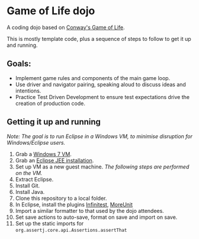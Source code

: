 # Game of Life dojo

A coding dojo based on [Conway's Game of Life](https://en.wikipedia.org/wiki/Conway's_Game_of_Life).

This is mostly template code, plus a sequence of steps to follow to get it up and running.

## Goals:

- Implement game rules and components of the main game loop.
- Use driver and navigator pairing, speaking aloud to discuss ideas and intentions.
- Practice Test Driven Development to ensure test expectations drive the creation of production code.

## Getting it up and running

*Note: The goal is to run Eclipse in a Windows VM, to minimise disruption for Windows/Eclipse users.*

1. Grab a [Windows 7 VM](http://dev.modern.ie/tools/vms/mac/).
2. Grab an [Eclipse JEE installation](http://www.eclipse.org/downloads/download.php?file=/technology/epp/downloads/release/mars/R/eclipse-jee-mars-R-win32-x86_64.zip).
3. Set up VM as a new guest machine. *The following steps are performed on the VM.*
4. Extract Eclipse.
5. Install Git.
6. Install Java.
7. Clone this repository to a local folder.
8. In Eclipse, install the plugins [Infinitest](http://infinitest.github.io/), [MoreUnit](http://moreunit.sourceforge.net/#download)
9. Import a similar formatter to that used by the dojo attendees.
10. Set save actions to auto-save, format on save and import on save.
11. Set up the static imports for `org.assertj.core.api.Assertions.assertThat`